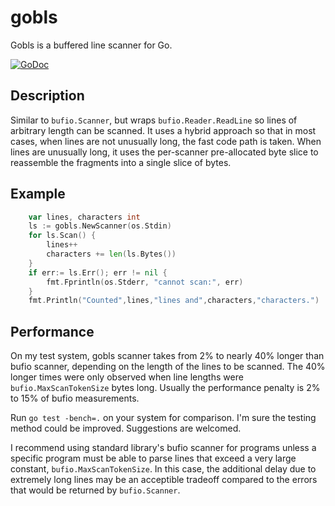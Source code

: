 # gobls

Gobls is a buffered line scanner for Go.

[![GoDoc](https://godoc.org/github.com/karrick/gobls?status.svg)](https://godoc.org/github.com/karrick/gobls)

## Description

Similar to `bufio.Scanner`, but wraps `bufio.Reader.ReadLine` so lines
of arbitrary length can be scanned.  It uses a hybrid approach so that
in most cases, when lines are not unusually long, the fast code path
is taken.  When lines are unusually long, it uses the per-scanner
pre-allocated byte slice to reassemble the fragments into a single
slice of bytes.

## Example

```Go
    var lines, characters int
    ls := gobls.NewScanner(os.Stdin)
    for ls.Scan() {
        lines++
        characters += len(ls.Bytes())
    }
    if err:= ls.Err(); err != nil {
        fmt.Fprintln(os.Stderr, "cannot scan:", err)
    }
    fmt.Println("Counted",lines,"lines and",characters,"characters.")
```

## Performance

On my test system, gobls scanner takes from 2% to nearly 40% longer
than bufio scanner, depending on the length of the lines to be
scanned.  The 40% longer times were only observed when line lengths
were `bufio.MaxScanTokenSize` bytes long.  Usually the performance
penalty is 2% to 15% of bufio measurements.

Run `go test -bench=.` on your system for comparison.  I'm sure the
testing method could be improved.  Suggestions are welcomed.

I recommend using standard library's bufio scanner for programs unless
a specific program must be able to parse lines that exceed a very
large constant, `bufio.MaxScanTokenSize`. In this case, the additional
delay due to extremely long lines may be an acceptible tradeoff
compared to the errors that would be returned by `bufio.Scanner`.
